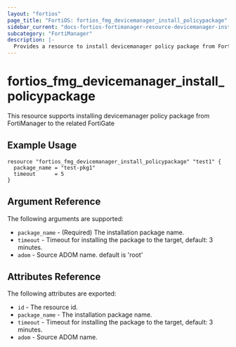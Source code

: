 ```yaml
---
layout: "fortios"
page_title: "FortiOS: fortios_fmg_devicemanager_install_policypackage"
sidebar_current: "docs-fortios-fortimanager-resource-devicemanager-install-policypackage"
subcategory: "FortiManager"
description: |-
  Provides a resource to install devicemanager policy package from FortiManager to the related FortiGate
---
```


# fortios_fmg_devicemanager_install_policypackage
This resource supports installing devicemanager policy package from FortiManager to the related FortiGate

## Example Usage
```hcl
resource "fortios_fmg_devicemanager_install_policypackage" "test1" {
  package_name = "test-pkg1"
  timeout      = 5
}
```

## Argument Reference
The following arguments are supported:

* `package_name` - (Required) The installation package name.
* `timeout` - Timeout for installing the package to the target, default: 3 minutes.
* `adom` - Source ADOM name. default is 'root'

## Attributes Reference
The following attributes are exported:

* `id` - The resource id.
* `package_name` - The installation package name.
* `timeout` - Timeout for installing the package to the target, default: 3 minutes.
* `adom` - Source ADOM name.
